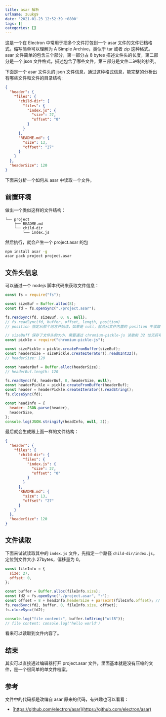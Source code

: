 ```yaml
---
title: asar 解析
urlname: zuukg9
date: '2021-01-23 12:52:39 +0800'
tags: []
categories: []
---
```


这是一个在 Electron 中常用于把多个文件打包到一个 asar 文件的文件归档格式。缩写简单可以理解为 A Simple Archive，类似于 tar 或者 zip 这种格式。asar 文件简单的包含三个部分，第一部分占 8 bytes 描述文件头的长度，第二部分是一个 json 文件格式，描述包含了哪些文件，第三部分是文件二进制的排列。

下面是一个 asar 文件头的 json 文件信息，通过这种格式信息，能完整的分析出有哪些文件和文件的目录结构:

```json
{
  "header": {
    "files": {
      "child-dir": {
        "files": {
          "index.js": {
            "size": 27,
            "offset": "0"
          }
        }
      },
      "README.md": {
        "size": 13,
        "offset": "27"
      }
    }
  },
  "headerSize": 120
}
```

下面来分析一个如何从 asar 中读取一个文件。

## 前置环境

做出一个类似这样的文件结构：

```
└── project
    ├── README.md
    └── child-dir
        └── index.js
```

然后执行，就会产生一个 project.asar 的包

```bash
npm install asar -g
asar pack project project.asar
```

## 文件头信息

可以通过一个 nodejs 脚本代码来获取文件信息：

```javascript
const fs = require("fs");

const sizeBuf = Buffer.alloc(8);
const fd = fs.openSync("./project.asar");

fs.readSync(fd, sizeBuf, 0, 8, null);
// fs.readSync(fd, buffer, offset, length, position)
// position 指定从那个地方开始读，如果是 null，就会从文件内置的 position 中读取，并且更新 更新 position

// sizeBuff 保存了文件头的大小，需要通过 chromium-pickle-js 读取前 32 位无符号整型
const pickle = require("chromium-pickle-js");

const sizePickle = pickle.createFromBuffer(sizeBuf);
const headerSize = sizePickle.createIterator().readUInt32();
// headerSize: 120

const headerBuf = Buffer.alloc(headerSize);
// headerBuf.length: 120

fs.readSync(fd, headerBuf, 0, headerSize, null);
const headerPickle = pickle.createFromBuffer(headerBuf);
const header = headerPickle.createIterator().readString();
fs.closeSync(fd);

const headInfo = {
  header: JSON.parse(header),
  headerSize,
};
console.log(JSON.stringify(headInfo, null, 2));
```

最后就会生成跟上面一样的文件结构：

```json
{
  "header": {
    "files": {
      "child-dir": {
        "files": {
          "index.js": {
            "size": 27,
            "offset": "0"
          }
        }
      },
      "README.md": {
        "size": 13,
        "offset": "27"
      }
    }
  },
  "headerSize": 120
}
```

## 文件读取

下面来试试读取其中的 `index.js` 文件，先指定一个路径 `child-dir/index.js`。定位到文件大小 27bytes，偏移量为 0。

```javascript
const fileInfo = {
  size: 27,
  offset: 0,
};

const buffer = Buffer.alloc(fileInfo.size);
const fd2 = fs.openSync("./project.asar", "r");
const offset = 8 + headInfo.headerSize + parseInt(fileInfo.offset); // offset: 120
fs.readSync(fd2, buffer, 0, fileInfo.size, offset);
fs.closeSync(fd2);

console.log("file content:", buffer.toString("utf8"));
// file content: console.log('hello world')
```

看来可以读取到文件内容了。

## 结束

其实可以直接通过编辑器打开 project.asar 文件，里面基本就是没有压缩的文件，是一个很简单的单文件档案。

## 参考

文件中的代码都是改编自 asar 原来的代码，有兴趣也可以看看：

- [https://github.com/electron/asar](https://github.com/electron/asar)
